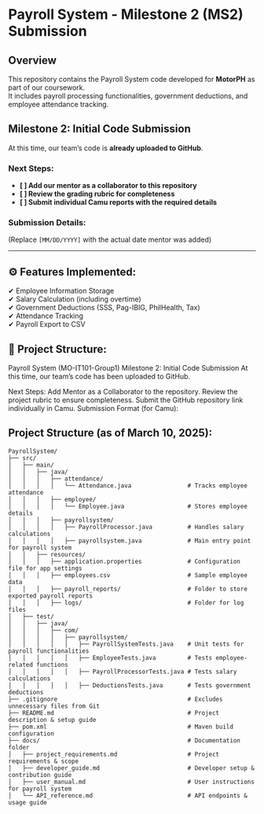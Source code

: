 # Payroll System - Milestone 2 (MS2) Submission  

## Overview  
This repository contains the Payroll System code developed for **MotorPH** as part of our coursework.  
It includes payroll processing functionalities, government deductions, and employee attendance tracking.  

## Milestone 2: Initial Code Submission  
At this time, our team’s code is **already uploaded to GitHub**.  

### **Next Steps:**  
- **[ ] Add our mentor as a collaborator to this repository**  
- **[ ] Review the grading rubric for completeness**  
- **[ ] Submit individual Camu reports with the required details**  

### **Submission Details:**  

(Replace `[MM/DD/YYYY]` with the actual date mentor was added)

---

## ⚙️ Features Implemented:

✔ Employee Information Storage  
✔ Salary Calculation (including overtime)  
✔ Government Deductions (SSS, Pag-IBIG, PhilHealth, Tax)  
✔ Attendance Tracking  
✔ Payroll Export to CSV  

## 📂 Project Structure:




Payroll System (MO-IT101-Group1)
Milestone 2: Initial Code Submission
At this time, our team’s code has been uploaded to GitHub.

Next Steps:
Add Mentor as a Collaborator to the repository.
Review the project rubric to ensure completeness.
Submit the GitHub repository link individually in Camu.
Submission Format (for Camu):

## Project Structure (as of March 10, 2025):

```
PayrollSystem/
├── src/
│   ├── main/
│   │   ├── java/
│   │   │   ├── attendance/
│   │   │   │   └── Attendance.java                # Tracks employee attendance
│   │   │   ├── employee/
│   │   │   │   └── Employee.java                  # Stores employee details
│   │   │   ├── payrollsystem/
│   │   │   │   ├── PayrollProcessor.java          # Handles salary calculations
│   │   │   │   ├── payrollsystem.java             # Main entry point for payroll system
│   │   ├── resources/
│   │   │   ├── application.properties             # Configuration file for app settings
│   │   │   ├── employees.csv                      # Sample employee data
│   │   │   ├── payroll_reports/                   # Folder to store exported payroll reports
│   │   │   ├── logs/                              # Folder for log files
│   ├── test/
│   │   ├── java/
│   │   │   ├── com/
│   │   │   │   ├── payrollsystem/
│   │   │   │   │   ├── PayrollSystemTests.java    # Unit tests for payroll functionalities
│   │   │   │   │   ├── EmployeeTests.java         # Tests employee-related functions
│   │   │   │   │   ├── PayrollProcessorTests.java # Tests salary calculations
│   │   │   │   │   ├── DeductionsTests.java       # Tests government deductions
├── .gitignore                                     # Excludes unnecessary files from Git
├── README.md                                      # Project description & setup guide
├── pom.xml                                        # Maven build configuration
├── docs/                                          # Documentation folder
│   ├── project_requirements.md                    # Project requirements & scope
│   ├── developer_guide.md                         # Developer setup & contribution guide
│   ├── user_manual.md                             # User instructions for payroll system
│   └── API_reference.md                           # API endpoints & usage guide
```
